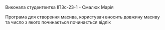 Виконала студентентка ІПЗс-23-1 - Смалюк Марія

Програма для створення масива, користувач вносить довжину масиву та число з якого починається починається відлік


